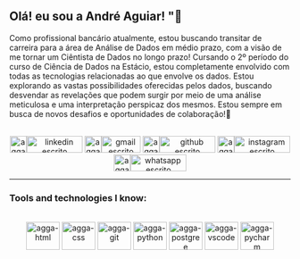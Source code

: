 ## Olá! eu sou a André Aguiar! "👋 
Como profissional bancário atualmente, estou buscando transitar de carreira para a área de Análise de Dados em médio prazo, com a visão de me tornar um Ciêntista de Dados no longo prazo! 
Cursando o 2º período do curso de Ciência de Dados na Estácio, estou completamente envolvido com todas as tecnologias relacionadas ao que envolve os dados. Estou explorando as vastas possibilidades oferecidas pelos dados, buscando desvendar as revelações que podem surgir por meio de uma análise meticulosa e uma interpretação perspicaz dos mesmos. Estou sempre em busca de novos desafios e oportunidades ‎de colaboração!🚀

<br>

<div style="display: inline-block" align="center">
  <a href="https://www.linkedin.com/in/andre-aguiar-3990a517b/" target="_black">
    <img alt="agga-linkedin" align="top" height="30" width="30" src="https://cdn.jsdelivr.net/gh/devicons/devicon@latest/icons/linkedin/linkedin-original.svg"><img alt="linkedin escrito" height="30" width="100" src="https://img.shields.io/badge/Linkedin%20-%E2%80%8E%20-%E2%80%8Eblack?style=flat-square&labelColor=white&color=white"></a>

  <a href="mailto:aggaguiar@gmail.com" target="_black">
    <img alt="agga-gmail" height="30" width="30" src="https://upload.wikimedia.org/wikipedia/commons/7/7e/Gmail_icon_%282020%29.svg"><img alt="gmail escrito" height="30" width="70" src="https://img.shields.io/badge/Gmail-%E2%80%8E%20-%E2%80%8Eblack?style=flat-square&labelColor=white&color=white"></a>

  <a href="https://github.com/andregustavoaguiar" target="_black">
    <img alt="agga-github" height="30" width="30" src="https://cdn.jsdelivr.net/gh/devicons/devicon@latest/icons/github/github-original.svg"><img alt="github escrito" height="30" width="100" src="https://img.shields.io/badge/Follow%20me!%20-%E2%80%8E%20-%E2%80%8Eblack?style=flat-square&labelColor=white&color=white"></a>

  <a href="https://instagram.com/andregustavo.aguiar" target="_blank">
    <img alt="agga-instagram" height="30" width="30" src="https://static.xx.fbcdn.net/rsrc.php/v3/yx/r/tBxa1IFcTQH.png"><img alt="instagram escrito" height="30" width="100" src="https://img.shields.io/badge/Instagram-%E2%80%8E%20-%E2%80%8Eblack?style=flat-square&labelColor=white&color=white"></a>
  
  <a href="https://wa.me/+5522999669922" target="_black">
    <img alt="agga-whatsapp" height="30" width="30" src="https://img.freepik.com/vetores-premium/icone-do-aplicativo-whatsapp-mensageiro-popular-logotipo-da-midia-social-ilustracao-em-vetor_277909-406.jpg"><img alt="whatsapp escrito"height="30" width="100" src="https://img.shields.io/badge/WhatsApp-%E2%80%8E%20-%E2%80%8Eblack?style=flat-square&labelColor=white&color=white"></a>
</div>

<hr>

### Tools and technologies I know:

<br>
<div style="display: inline_block" align="center">
<img alt="agga-html" height="50" width="60" src="https://cdn.jsdelivr.net/gh/devicons/devicon@latest/icons/html5/html5-original-wordmark.svg" /> 
<img alt="agga-css" height="50" width="60" src="https://cdn.jsdelivr.net/gh/devicons/devicon@latest/icons/css3/css3-original-wordmark.svg" /> 
<img alt="agga-git" height="50" width="60" src="https://cdn.jsdelivr.net/gh/devicons/devicon@latest/icons/git/git-original-wordmark.svg" /> 
<img alt="agga-python" height="50" width="60" src="https://cdn.jsdelivr.net/gh/devicons/devicon@latest/icons/python/python-original-wordmark.svg" />
<img alt="agga-postgree" height="50" width="60" src="https://cdn.jsdelivr.net/gh/devicons/devicon@latest/icons/postgresql/postgresql-original-wordmark.svg" /> 
<img alt="agga-vscode" height="50" width="60" src="https://cdn.jsdelivr.net/gh/devicons/devicon@latest/icons/vscode/vscode-original-wordmark.svg" />
<img alt="agga-pycharm" height="50" width="60" src="https://cdn.jsdelivr.net/gh/devicons/devicon@latest/icons/pycharm/pycharm-original.svg" />
</div>

